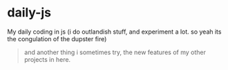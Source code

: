 # daily-js
My daily coding in js (i do outlandish stuff, and experiment a lot. so yeah its the congulation of the dupster fire)
> and another thing i sometimes try, the new features of my other projects in here.
